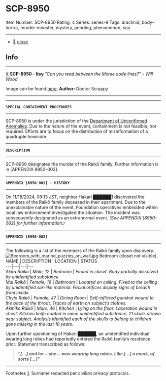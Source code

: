 # SCP-8950
Item Number: SCP-8950
Rating: 4
Series: series-9
Tags: arachnid, body-horror, murder-monster, mystery, pending, phenomenon, scp

---

  * [](javascript:;)
[close](javascript:;)
## Info
* * *
[X](javascript:;)
**SCP-8950 - Itsy**
_”Can you read between the Morse code lines?” - Will Wood_
  
  
Image can be found [here](https://upload.wikimedia.org/wikipedia/commons/6/60/Bedroom_with_marine_puzzles_on_wall.jpg). 
**Author:** Doctor Scrappy
* * *

* * *
**`SPECIAL CONTAINMENT PROCEDURES`**
* * *
  
SCP-8950 is under the jurisdiction of the [Department of Unconfirmed Anomalies](/scp-8255). Due to the nature of the event, containment is not feasible, nor required. Efforts are to focus on the distribution of misinformation of a quadruple homicide.  

* * *
**`DESCRIPTION`**
* * *
  
SCP-8950 designates the murder of the Raikō family. Further information is in [APPENDIX 8950-002].  

* * *
**`APPENDIX [8950-001] - HISTORY`**
* * *
  
On 11/18/2024, 09:13 JST, neighbor Hakari ██████[1](javascript:;) discovered the members of the Raikō family deceased in their apartment.
Due to the unexplainable nature of the event, Foundation operatives embedded within local law enforcement investigated the situation. The incident was subsequently designated as an extranormal event. _(See APPENDIX [8950-002] for further information.)_  

* * *
**`APPENDIX [8950-002]`**
* * *
  
The following is a list of the members of the Raikō family upon discovery.
![Bedroom_with_marine_puzzles_on_wall.jpg](https://upload.wikimedia.org/wikipedia/commons/6/60/Bedroom_with_marine_puzzles_on_wall.jpg)
Bedroom (closet not visible).
NAME | DESCRIPTION | LOCATION | STATUS  
---|---|---|---  
_Akira Raikō_ | _Male, 12_ | _Bedroom_ | _Found in closet. Body partially dissolved by unidentified substance._  
_Mai Raikō_ | _Female, 19_ | _Bathroom_ | _Located on ceiling. Fixed to the ceiling by unidentified silk-like material. Facial orifices display signs of breach from inside._  
_Chyio Raikō_ | _Female, 47_ | _Dining Room_ | _Self-inflicted gunshot wound to the back of the throat. Traces of earth on subject’s clothes._  
_Akihiko Raikō_ | _Male, 46_ | _Kitchen_ | _Lying on the floor. Laceration wound in chest. Kitchen knife coated in same unidentified substance. 21 skulls strewn near subject. Analysis identified each of the skulls to belong to children gone missing in the last 10 years._  
  
  
Upon further questioning of Hakari ██████, an unidentified individual wearing long robes had reportedly entered the Raikō family’s residence prior. Statement transcribed as follows: 
> **_”[…] and he— she— was wearing long robes. Like […] a monk, of sorts […]”_**
* * *
Footnotes
[1](javascript:;). Surname redacted per civilian privacy protocols.